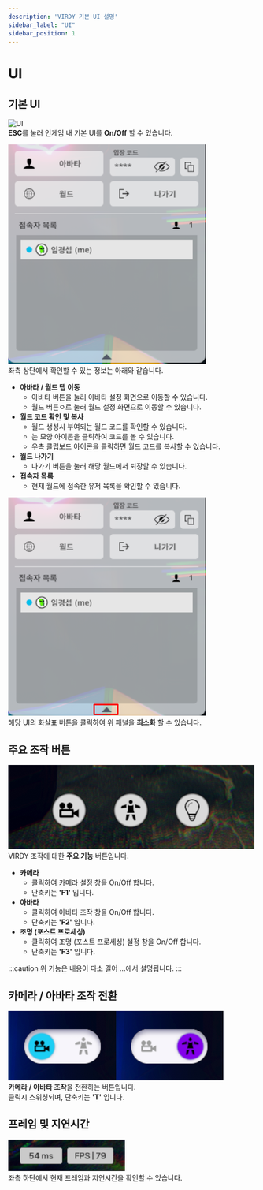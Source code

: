 ```yaml
---
description: 'VIRDY 기본 UI 설명'
sidebar_label: "UI"
sidebar_position: 1
---
```


# UI

## 기본 UI

![UI](/img/Page_UI/UI_1.png) <br/>
<span class="highlight_text">**ESC**</span>를 눌러 인게임 내 기본 UI를 **<span class="highlight_text">On/Off</span>** 할 수 있습니다.

![alt](/img/Page_UI/UI_2.png) <br/>
좌측 상단에서 확인할 수 있는 정보는 아래와 같습니다.

- **아바타 / 월드 탭 이동**
  - 아바타 버튼을 눌러 아바타 설정 화면으로 이동할 수 있습니다.
  - 월드 버튼ㅇ르 눌러 월드 설정 화면으로 이동할 수 있습니다.
- **월드 코드 확인 및 복사**
  - 월드 생성시 부여되는 월드 코드를 확인할 수 있습니다.
  - 눈 모양 아이콘을 클릭하여 코드를 볼 수 있습니다.
  - 우측 클립보드 아이콘을 클릭하면 월드 코드를 복사할 수 있습니다.
- **월드 나가기**
  - 나가기 버튼을 눌러 해당 월드에서 퇴장할 수 있습니다.
- **접속자 목록**
  - 현재 월드에 접속한 유저 목록을 확인할 수 있습니다.

![alt](/img/Page_UI/UI_3.png) <br/>
해당 UI의 화살표 버튼을 클릭하여 위 패널을 **<span class="highlight_text">최소화</span>** 할 수 있습니다.

## 주요 조작 버튼

![alt](/img/Page_UI/UI_4.png) <br/>
VIRDY 조작에 대한 **<span class="highlight_text">주요 기능</span>** 버튼입니다.

- **카메라**
  - 클릭하여 카메라 설정 창을 On/Off 합니다.
  - 단축키는 **'F1'** 입니다.
- **아바타**
  - 클릭하여 아바타 조작 창을 On/Off 합니다.
  - 단축키는 **'F2'** 입니다.
- **조명 (포스트 프로세싱)**
  - 클릭하여 조명 (포스트 프로세싱) 설정 창을 On/Off 합니다.
  - 단축키는 **'F3'** 입니다.

:::caution
위 기능은 내용이 다소 길어 ...에서 설명됩니다.
:::
<br/>

## 카메라 / 아바타 조작 전환

![alt](/img/Page_UI/UI_5.png) <br/>
<span class="highlight_text">**카메라 / 아바타 조작**</span>을 전환하는 버튼입니다. <br/>
클릭시 스위칭되며, 단축키는 **<span class="highlight_text">'T'</span>** 입니다.

## 프레임 및 지연시간

![alt](/img/Page_UI/UI_6.png) <br/>
좌측 하단에서 현재 프레임과 지연시간을 확인할 수 있습니다.